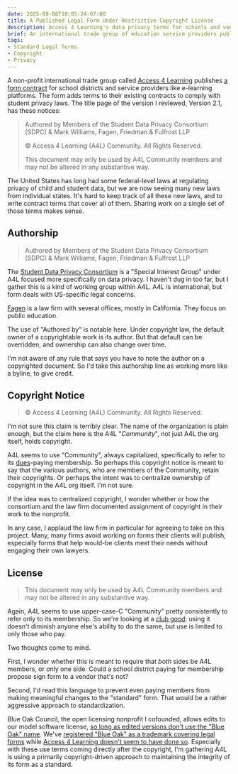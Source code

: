 ```yaml
---
date: 2025-08-08T10:05:24-07:00
title: A Published Legal Form Under Restrictive Copyright License
description: Access 4 Learning's data privacy terms for schools and vendors
brief: An international trade group of education service providers publishes a privacy form for use only by their members, without changes.
tags:
- Standard Legal Terms
- Copyright
- Privacy
---
```


A non-profit international trade group called [Access 4 Learning](https://a4l.org/about-us/) publishes [a form contract](https://privacy.a4l.org/national-dpa/) for school districts and service providers like e-learning platforms.  The form adds terms to their existing contracts to comply with student privacy laws.  The title page of the version I reviewed, Version 2.1, has these notices:

> Authored by Members of the Student Data Privacy Consortium (SDPC) & Mark Williams, Fagen, Friedman & Fulfrost LLP
>
> © Access 4 Learning (A4L) Community. All Rights Reserved.
>
> This document may only be used by A4L Community members and may not be altered in any substantive way.

The United States has long had some federal-level laws at regulating privacy of child and student data, but we are now seeing many new laws from individual states.  It's hard to keep track of all these new laws, and to write contract terms that cover all of them.  Sharing work on a single set of those terms makes sense.

## Authorship

> Authored by Members of the Student Data Privacy Consortium (SDPC) & Mark Williams, Fagen, Friedman & Fulfrost LLP

The [Student Data Privacy Consortium](https://privacy.a4l.org/) is a "Special Interest Group" under A4L focused more specifically on data privacy.  I haven't dug in too far, but I gather this is a kind of working group within A4L.  A4L is international, but form deals with US-specific legal concerns.

[Fagen](https://www.f3law.com/) is a law firm  with several offices, mostly in California.  They focus on public education.

The use of "Authored by" is notable here.  Under copyright law, the default owner of a copyrightable work is its author.  But that default can be overridden, and ownership can also change over time.

I'm not aware of any rule that says you have to note the author on a copyrighted document.  So I'd take this authorship line as working more like a byline, to give credit.

## Copyright Notice

> © Access 4 Learning (A4L) Community. All Rights Reserved.

I'm not sure this claim is terribly clear.  The name of the organization is plain enough, but the claim here is the A4L "_Community_", not just A4L the org itself, holds copyright.

A4L seems to use "Community", always capitalized, specifically to refer to its [dues](https://files.a4l.org/home/Membership/A4L_Community_Membership_Dues_Matrix_May2025.pdf)-paying membership.  So perhaps this copyright notice is meant to say that the various authors, who are members of the Community, retain their copyrights.  Or perhaps the intent was to centralize ownership of copyright in the A4L org itself.  I'm not sure.

If the idea was to centralized copyright, I wonder whether or how the consortium and the law firm documented assignment of copyright in their work to the nonprofit.

In any case, I applaud the law firm in particular for agreeing to take on this project.  Many, many firms avoid working on forms their clients will publish, especially forms that help would-be clients meet their needs without engaging their own lawyers.

## License

> This document may only be used by A4L Community members and may not be altered in any substantive way.

Again, A4L seems to use upper-case-C "Community" pretty consistently to refer only to its membership.  So we're looking at a [club good](https://en.wikipedia.org/wiki/Club_good_): using it doesn't diminish anyone else's ability to do the same, but use is limited to only those who pay.

Two thoughts come to mind.

First, I wonder whether this is meant to require that _both_ sides be A4L members, or only one side.  Could a school district paying for membership propose sign form to a vendor that's not?

Second, I'd read this language to prevent even paying members from making meaningful changes to the "standard" form.  That would be a rather aggressive approach to standardization.

Blue Oak Council, the open licensing nonprofit I cofounded, allows edits to our model software license, [so long as edited versions don't use the "Blue Oak" name](https://blueoakcouncil.org/license/1.0.0#permission).  We've [registered "Blue Oak" as a trademark covering legal forms](https://tsdr.uspto.gov/#caseNumber=88323101&caseSearchType=US_APPLICATION&caseType=DEFAULT&searchType=statusSearch) while [Access 4 Learning doesn't seem to have done so](https://tsdr.uspto.gov/#caseNumber=86133532&caseSearchType=US_APPLICATION&caseType=DEFAULT&searchType=statusSearch).  Especially with these use terms coming directly after the copyright, I'm gathering A4L is using a primarily copyright-driven approach to maintaining the integrity of its form as a standard.
